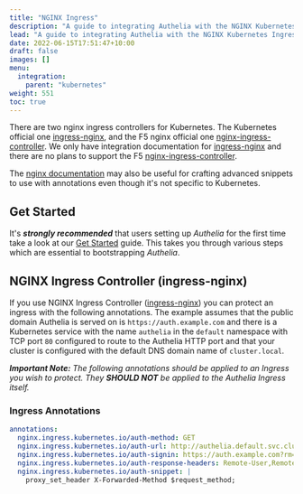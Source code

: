 ```yaml
---
title: "NGINX Ingress"
description: "A guide to integrating Authelia with the NGINX Kubernetes Ingress."
lead: "A guide to integrating Authelia with the NGINX Kubernetes Ingress."
date: 2022-06-15T17:51:47+10:00
draft: false
images: []
menu:
  integration:
    parent: "kubernetes"
weight: 551
toc: true
---
```


There are two nginx ingress controllers for Kubernetes. The Kubernetes official one [ingress-nginx], and the F5 nginx
official one [nginx-ingress-controller]. We only have integration documentation for [ingress-nginx] and there are no
plans to support the F5 [nginx-ingress-controller].

The [nginx documentation](../proxies/nginx.md) may also be useful for crafting advanced snippets to use with annotations
even though it's not specific to Kubernetes.

## Get Started

It's __*strongly recommended*__ that users setting up *Authelia* for the first time take a look at our
[Get Started](../prologue/get-started.md) guide. This takes you through various steps which are essential to
bootstrapping *Authelia*.

## NGINX Ingress Controller (ingress-nginx)

If you use NGINX Ingress Controller ([ingress-nginx]) you can protect an ingress with the following annotations. The
example assumes that the public domain Authelia is served on is `https://auth.example.com` and there is a
Kubernetes service with the name `authelia` in the `default` namespace with TCP port `80` configured to route to the
Authelia HTTP port and that your cluster is configured with the default
DNS domain name of `cluster.local`.

*__Important Note:__ The following annotations should be applied to an Ingress you wish to protect. They __SHOULD NOT__
be applied to the Authelia Ingress itself.*

### Ingress Annotations

```yaml
annotations:
  nginx.ingress.kubernetes.io/auth-method: GET
  nginx.ingress.kubernetes.io/auth-url: http://authelia.default.svc.cluster.local/api/verify
  nginx.ingress.kubernetes.io/auth-signin: https://auth.example.com?rm=$request_method
  nginx.ingress.kubernetes.io/auth-response-headers: Remote-User,Remote-Name,Remote-Groups,Remote-Email
  nginx.ingress.kubernetes.io/auth-snippet: |
    proxy_set_header X-Forwarded-Method $request_method;
```

[ingress-nginx]: https://kubernetes.github.io/ingress-nginx/
[nginx-ingress-controller]: https://docs.nginx.com/nginx-ingress-controller/
